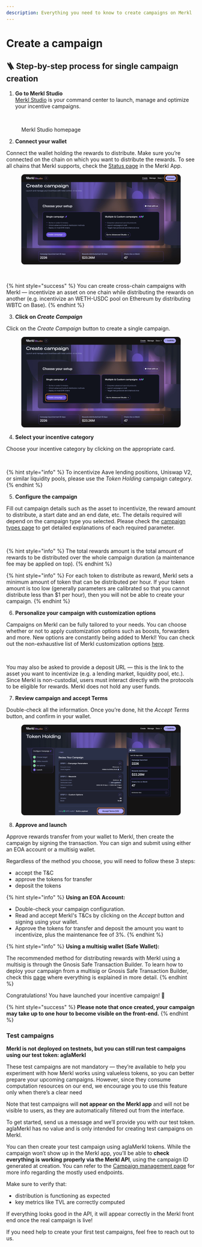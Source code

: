 ```yaml
---
description: Everything you need to know to create campaigns on Merkl
---
```


# Create a campaign

## 🪜 Step-by-step process for single campaign creation

1. **Go to Merkl Studio**\
   [Merkl Studio](https://studio.merkl.xyz/) is your command center to launch, manage and optimize your incentive campaigns.

<figure><img src="../.gitbook/assets/Capture d’écran 2025-06-10 à 17.41.52 1.png" alt=""><figcaption><p>Merkl Studio homepage</p></figcaption></figure>


2. **Connect your wallet**

Connect the wallet holding the rewards to distribute. Make sure you’re connected on the chain on which you want to distribute the rewards. To see all chains that Merkl supports, check the [Status page](https://app.merkl.xyz/status) in the Merkl App.

<figure><img src="../.gitbook/assets/Group 8.png" alt=""><figcaption></figcaption></figure>

<figure><img src="../.gitbook/assets/Capture d’écran 2025-06-10 à 17.42.03 1.png" alt=""><figcaption></figcaption></figure>

{% hint style="success" %}
You can create cross-chain campaigns with Merkl — incentivize an asset on one chain while distributing the rewards on another (e.g. incentivize an WETH-USDC pool on Ethereum by distributing WBTC on Base).
{% endhint %}



3. **Click on&#x20;**_**Create Campaign**_

Click on the _Create Campaign_ button to create a single campaign.

<figure><img src="../.gitbook/assets/Group 7.png" alt=""><figcaption></figcaption></figure>



4. **Select your incentive category**

Choose your incentive category by clicking on the appropriate card.

<figure><img src="../.gitbook/assets/Capture d’écran 2025-06-10 à 17.42.21 1.png" alt=""><figcaption></figcaption></figure>

{% hint style="info" %}
To incentivize Aave lending positions, Uniswap V2, or similar liquidity pools, please use the _Token Holding_ campaign category.
{% endhint %}



5. **Configure the campaign**

Fill out campaign details such as the asset to incentivize, the reward amount to distribute, a start date and an end date, etc. The details required will depend on the campaign type you selected. Please check the [campaign types page](../merkl-mechanisms/campaign-types/) to get detailed explanations of each required parameter.

<figure><img src="../.gitbook/assets/Capture d’écran 2025-06-10 à 17.42.59 1.png" alt=""><figcaption></figcaption></figure>

{% hint style="info" %}
The total rewards amount is the total amount of rewards to be distributed over the whole campaign duration (a maintenance fee may be applied on top).
{% endhint %}

{% hint style="info" %}
For each token to distribute as reward, Merkl sets a minimum amount of token that can be distributed per hour. If your token amount is too low (generally parameters are calibrated so that you cannot distribute less than $1 per hour), then you will not be able to create your campaign.
{% endhint %}



6. **Personalize your campaign with customization options**

Campaigns on Merkl can be fully tailored to your needs. You can choose whether or not to apply customization options such as boosts, forwarders and more. New options are constantly being added to Merkl! You can check out the non-exhaustive list of Merkl customization options [here](../merkl-mechanisms/customization-options.md).

<figure><img src="../.gitbook/assets/Capture d’écran 2025-06-10 à 17.43.49 1.png" alt=""><figcaption></figcaption></figure>

You may also be asked to provide a deposit URL — this is the link to the asset you want to incentivize (e.g. a lending market, liquidity pool, etc.). Since Merkl is non-custodial, users must interact directly with the protocols to be eligible for rewards. Merkl does not hold any user funds.



7. **Review campaign and accept Terms**

Double-check all the information. Once you’re done, hit the _Accept Terms_ button, and confirm in your wallet.

<figure><img src="../.gitbook/assets/Group 9.png" alt=""><figcaption></figcaption></figure>



8. **Approve and launch**

Approve rewards transfer from your wallet to Merkl, then create the campaign by signing the transaction. You can sign and submit using either an EOA account or a multisig wallet.

Regardless of the method you choose, you will need to follow these 3 steps:

* accept the T\&C
* approve the tokens for transfer
* deposit the tokens

{% hint style="info" %}
**Using an EOA Account:**

* Double-check your campaign configuration.
* Read and accept Merkl's T\&Cs by clicking on the _Accept_ button and signing using your wallet.
* Approve the tokens for transfer and deposit the amount you want to incentivize, plus the maintenance fee of 3%.
{% endhint %}

{% hint style="info" %}
**Using a multisig wallet (Safe Wallet):**

The recommended method for distributing rewards with Merkl using a multisig is through the Gnosis Safe Transaction Builder. To learn how to deploy your campaign from a multisig or Gnosis Safe Transaction Builder, check this [page](deploy-your-campaign-from-a-multisig-or-gnosis-safe.md) where everything is explained in more detail.
{% endhint %}

Congratulations! You have launched your incentive campaign! 🎉

{% hint style="success" %}
**Please note that once created, your campaign may take up to one hour to become visible on the front-end.**
{% endhint %}

### Test campaigns

**Merkl is not deployed on testnets, but you can still run test campaigns using our test token: aglaMerkl**

These test campaigns are not mandatory — they’re available to help you experiment with how Merkl works using valueless tokens, so you can better prepare your upcoming campaigns. However, since they consume computation resources on our end, we encourage you to use this feature only when there’s a clear need

Note that test campaigns will **not appear on the Merkl app** and will not be visible to users, as they are automatically filtered out from the interface.

To get started, send us a message and we’ll provide you with our test token. aglaMerkl has no value and is only intended for creating test campaigns on Merkl.

You can then create your test campaign using aglaMerkl tokens. While the campaign won’t show up in the Merkl app, you’ll be able to **check everything is working properly via the Merkl API**, using the campaign ID generated at creation. You can refer to the [Campaign management page](https://docs.merkl.xyz/distribute-with-merkl/campaign-management/) for more info regarding the mostly used endpoints.

Make sure to verify that:

* distribution is functioning as expected
* key metrics like TVL are correctly computed

If everything looks good in the API, it will appear correctly in the Merkl front end once the real campaign is live!

If you need help to create your first test campaigns, feel free to reach out to us.